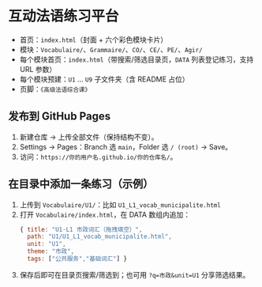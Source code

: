 # 互动法语练习平台

- 首页：`index.html`（封面 + 六个彩色模块卡片）
- 模块：`Vocabulaire/`、`Grammaire/`、`CO/`、`CE/`、`PE/`、`Agir/`
- 每个模块首页：`index.html`（带搜索/筛选目录页，`DATA` 列表登记练习，支持 URL 参数）
- 每个模块预建：`U1` … `U9` 子文件夹（含 README 占位）
- 页脚：`《高级法语综合课》`

## 发布到 GitHub Pages
1. 新建仓库 → 上传全部文件（保持结构不变）。
2. Settings → Pages：Branch 选 `main`，Folder 选 `/ (root)` → Save。
3. 访问：`https://你的用户名.github.io/你的仓库名/`。

## 在目录中添加一条练习（示例）
1. 上传到 `Vocabulaire/U1/`：比如 `U1_L1_vocab_municipalite.html`
2. 打开 `Vocabulaire/index.html`，在 DATA 数组内追加：
   ```js
   { title: "U1·L1 市政词汇（拖拽填空）",
     path: "U1/U1_L1_vocab_municipalite.html",
     unit: "U1",
     theme: "市政",
     tags: ["公共服务","基础词汇"] }
   ```
3. 保存后即可在目录页搜索/筛选到；也可用 `?q=市政&unit=U1` 分享筛选结果。
